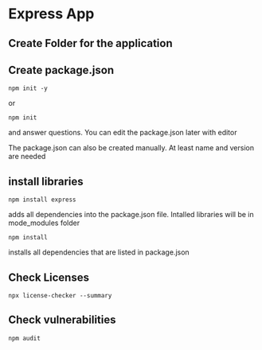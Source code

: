 # Express App

## Create Folder for the application

## Create package.json

```shell
npm init -y
```

or 

```shell
npm init
```

and answer questions.
You can edit the package.json later with editor

The package.json can also be created manually. At least name and version are needed

## install libraries

```shell
npm install express
```

adds all dependencies into the package.json file. Intalled libraries will be in mode_modules folder

```shell
npm install
```

installs all dependencies that are listed in package.json

## Check Licenses

```shell
npx license-checker --summary
```

## Check vulnerabilities

```shell
npm audit
```